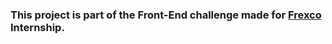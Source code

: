 ### This project is part of the Front-End challenge made for [Frexco](https://www.frexco.com.br/) Internship.




